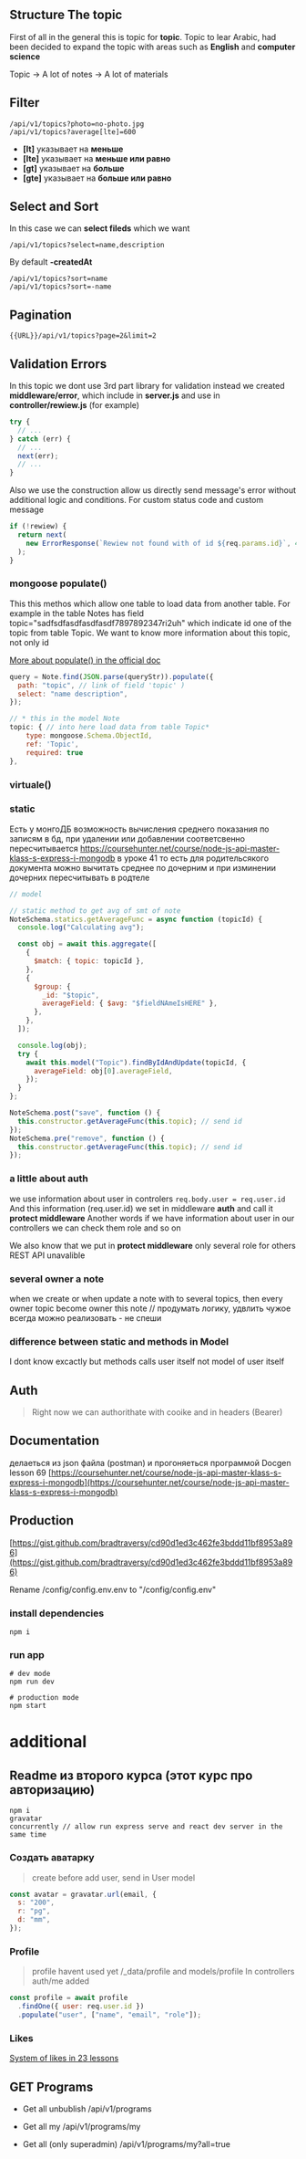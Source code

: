 ## Structure The topic

First of all in the general this is topic for **topic**. Topic to lear Arabic, had been decided to expand the topic with areas such as **English** and **computer science**

Topic -> A lot of notes -> A lot of materials

## Filter

```
/api/v1/topics?photo=no-photo.jpg
/api/v1/topics?average[lte]=600
```

- **[lt]** указывает на **меньше**
- **[lte]** указывает на **меньше или равно**
- **[gt]** указывает на **больше**
- **[gte]** указывает на **больше или равно**

## Select and Sort

In this case we can **select fileds** which we want

```
/api/v1/topics?select=name,description
```

By default **-createdAt**

```
/api/v1/topics?sort=name
/api/v1/topics?sort=-name
```

## Pagination

```
{{URL}}/api/v1/topics?page=2&limit=2
```

## Validation Errors

In this topic we dont use 3rd part library for validation instead we created **middleware/error**, which include in **server.js** and use in **controller/rewiew.js** (for example)

```js
try {
  // ...
} catch (err) {
  // ...
  next(err);
  // ...
}
```

Also we use the construction allow us directly send message's error without additional logic and conditions. For custom status code and custom message

```js
if (!rewiew) {
  return next(
    new ErrorResponse(`Rewiew not found with of id ${req.params.id}`, 404)
  );
}
```

### mongoose populate()

This this methos which allow one table to load data from another table.
For example in the table Notes has field topic="sadfsdfasdfasdfasdf7897892347ri2uh" which indicate id one of the topic from table Topic. We want to know more information about this topic, not only id

[More about populate() in the official doc](https://mongoosejs.com/docs/tutorials/virtuals.html#populate)

```js
query = Note.find(JSON.parse(queryStr)).populate({
  path: "topic", // link of field 'topic' )
  select: "name description",
});
```

```js
// * this in the model Note
topic: { // into here load data from table Topic*
    type: mongoose.Schema.ObjectId,
    ref: 'Topic',
    required: true
},
```

### virtuale()

### static

Есть у монгоДБ возможность вычисления среднего показания по записям в бд, при удалении или добавлении соответсвенно пересчитывается https://coursehunter.net/course/node-js-api-master-klass-s-express-i-mongodb в уроке 41
то есть для родительсякого документа можно вычитать среднее по дочерним и при изминении дочерних пересчитывать в родтеле

```js
// model

// static method to get avg of smt of note
NoteSchema.statics.getAverageFunc = async function (topicId) {
  console.log("Calculating avg");

  const obj = await this.aggregate([
    {
      $match: { topic: topicId },
    },
    {
      $group: {
        _id: "$topic",
        averageField: { $avg: "$fieldNAmeIsHERE" },
      },
    },
  ]);

  console.log(obj);
  try {
    await this.model("Topic").findByIdAndUpdate(topicId, {
      averageField: obj[0].averageField,
    });
  }
};

NoteSchema.post("save", function () {
  this.constructor.getAverageFunc(this.topic); // send id
});
NoteSchema.pre("remove", function () {
  this.constructor.getAverageFunc(this.topic); // send id
});
```

### a little about auth

we use information about user in controlers `req.body.user = req.user.id` And this information (req.user.id) we set in middleware **auth** and call it **protect middleware**
Another words if we have information about user in our controllers we can check them role and so on

We also know that we put in **protect middleware** only several role for others REST API unavalible

### several owner a note

when we create or when update a note with to several topics, then every owner topic become owner this note
// продумать логику, удвлить чужое всегда можно реализовать - не спеши

### difference between static and methods in Model

I dont know excactly but methods calls user itself not model of user itself

## Auth

> Right now we can authorithate with cooike and in headers (Bearer)

## Documentation

делаеться из json файла (postman) и прогоняеться программой Docgen
lesson 69 [https://coursehunter.net/course/node-js-api-master-klass-s-express-i-mongodb](https://coursehunter.net/course/node-js-api-master-klass-s-express-i-mongodb)

## Production

[https://gist.github.com/bradtraversy/cd90d1ed3c462fe3bddd11bf8953a896](https://gist.github.com/bradtraversy/cd90d1ed3c462fe3bddd11bf8953a896)

Rename /config/config.env.env to "/config/config.env"

### install dependencies

```
npm i
```

### run app

```
# dev mode
npm run dev

# production mode
npm start
```

# additional

## Readme из второго курса (этот курс про авторизацию)

```
npm i
gravatar
concurrently // allow run express serve and react dev server in the same time
```

### Создать аватарку

> create before add user, send in User model

```js
const avatar = gravatar.url(email, {
  s: "200",
  r: "pg",
  d: "mm",
});
```

### Profile

> profile havent used yet
> /\_data/profile and models/profile
> In controllers auth/me added

```js
const profile = await profile
  .findOne({ user: req.user.id })
  .populate("user", ["name", "email", "role"]);
```

### Likes

[System of likes in 23 lessons](https://coursehunter.net/course/mern-stack-front-to-back-full-stack-react-redux-node-js)

## GET Programs

- Get all unbublish
  /api/v1/programs

- Get all my
  /api/v1/programs/my

- Get all (only superadmin)
  /api/v1/programs/my?all=true
